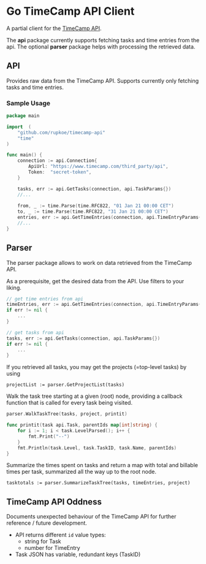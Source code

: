 # Go TimeCamp API Client

A partial client for the [TimeCamp API](https://github.com/timecamp/timecamp-api).

The **api** package currently supports fetching tasks and time entries from the api. 
The optional **parser** package helps with processing the retrieved data.

## API

Provides raw data from the TimeCamp API. Supports currently only fetching tasks and time entries.

### Sample Usage

```Go
package main

import 	(
	"github.com/rupkoe/timecamp-api"
	"time"
)

func main() {
    connection := api.Connection{
        ApiUrl: "https://www.timecamp.com/third_party/api",
        Token:  "secret-token",
    }

    tasks, err := api.GetTasks(connection, api.TaskParams{})
    //...
    
    from, _ := time.Parse(time.RFC822, "01 Jan 21 00:00 CET")
    to, _ := time.Parse(time.RFC822, "31 Jan 21 00:00 CET")
    entries, err := api.GetTimeEntries(connection, api.TimeEntryParams{From: from, To: to})
    //...
}
```

## Parser

The parser package allows to work on data retrieved from the TimeCamp API.

As a prerequisite, get the desired data from the API. Use filters to your liking.

```go
// get time entries from api
timeEntries, err := api.GetTimeEntries(connection, api.TimeEntryParams{})
if err != nil {
    ...
}

// get tasks from api
tasks, err := api.GetTasks(connection, api.TaskParams{})
if err != nil {
    ...
}
```

If you retrieved all tasks, you may get the projects (=top-level tasks) by using

	projectList := parser.GetProjectList(tasks)

Walk the task tree starting at a given (root) node, providing a callback function that is called for every task being visited.

```go
parser.WalkTaskTree(tasks, project, printit)

func printit(task api.Task, parentIds map[int]string) {
    for i := 1; i < task.LevelParsed(); i++ {
        fmt.Print("--")
    }
    fmt.Println(task.Level, task.TaskID, task.Name, parentIds)
}
```
    

Summarize the times spent on tasks and return a map with total and billable times per task, summarized all the way up to the root node.

    tasktotals := parser.SummarizeTaskTree(tasks, timeEntries, project)


## TimeCamp API Oddness 

Documents unexpected behaviour of the TimeCamp API for further reference / future development.

- API returns different `id` value types:
    - string for Task
    - number for TimeEntry
- Task JSON has variable, redundant keys (TaskID)

